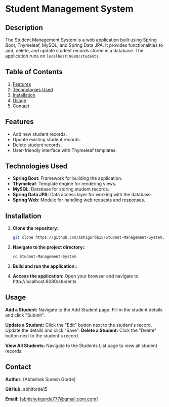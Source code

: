 # Student Management System

## Description
The Student Management System is a web application built using Spring Boot, Thymeleaf, MySQL, and Spring Data JPA. It provides functionalities to add, delete, and update student records stored in a database. The application runs on `localhost:8080/students`.

## Table of Contents
1. [Features](#features)
2. [Technologies Used](#technologies-used)
3. [Installation](#installation)
4. [Usage](#usage)
5. [Contact](#contact)

## Features
- Add new student records.
- Update existing student records.
- Delete student records.
- User-friendly interface with Thymeleaf templates.

## Technologies Used
- **Spring Boot**: Framework for building the application.
- **Thymeleaf**: Template engine for rendering views.
- **MySQL**: Database for storing student records.
- **Spring Data JPA**: Data access layer for working with the database.
- **Spring Web**: Module for handling web requests and responses.

## Installation
1. **Clone the repository**:
   ```bash
   git clone https://github.com/abhigorde15/Student-Management-System.git
2. **Navigate to the project directory:**:
   ```bash
   cd Student-Management-System
3. **Build and run the application:**:

4. **Access the application:**
    Open your browser and navigate to http://localhost:8080/students

## Usage
**Add a Student:**
   Navigate to the Add Student page.
   Fill in the student details and click "Submit".

**Update a Student:**
   Click the "Edit" button next to the student's record.
   Update the details and click "Save".
**Delete a Student:**
  Click the "Delete" button next to the student's record.

**View All Students:**
  Navigate to the Students List page to view all student records.

## Contact
**Author:** [Abhishek Suresh Gorde]

**GitHub:** abhiforde15

**Email:** [abhishekgorde777@gmail.com.com]
